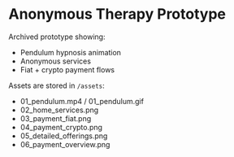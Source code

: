 # Anonymous Therapy Prototype

Archived prototype showing:
- Pendulum hypnosis animation
- Anonymous services
- Fiat + crypto payment flows

Assets are stored in `/assets`:
- 01_pendulum.mp4 / 01_pendulum.gif
- 02_home_services.png
- 03_payment_fiat.png
- 04_payment_crypto.png
- 05_detailed_offerings.png
- 06_payment_overview.png


